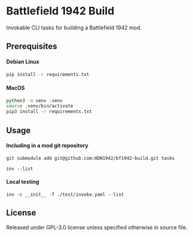 # Battlefield 1942 Build

Invokable CLI tasks for building a Battlefield 1942 mod.

## Prerequisites

#### Debian Linux
```bash
pip install -r requirements.txt
```

#### MacOS
```bash
python3 -m venv .venv
source .venv/bin/activate
pip3 install -r requirements.txt
```

## Usage

#### Including in a mod git repository

`git submodule add git@github.com:HDN1942/bf1942-build.git tasks`

`inv --list`

#### Local testing

`inv -c __init__ -f ./test/invoke.yaml --list`

## License

Released under GPL-3.0 license unless specified otherwise in source file.